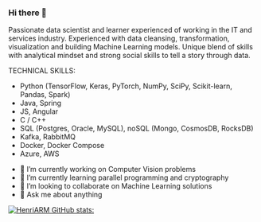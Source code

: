 ### Hi there 👋 

Passionate data scientist and learner experienced of working in the IT and services industry. Experienced with data cleansing, transformation, visualization and building Machine Learning models. Unique blend of skills with analytical mindset and strong social skills to tell a story through data.

TECHNICAL SKILLS:
* Python (TensorFlow, Keras, PyTorch, NumPy, SciPy, Scikit-learn, Pandas, Spark)
* Java, Spring
* JS, Angular
* C / C++
* SQL (Postgres, Oracle, MySQL), noSQL (Mongo, CosmosDB, RocksDB)
* Kafka, RabbitMQ
* Docker, Docker Compose
* Azure, AWS

- 🔭 I’m currently working on Computer Vision problems
- 🌱 I’m currently learning parallel programming and cryptography
- 👯 I’m looking to collaborate on Machine Learning solutions
- 💬 Ask me about anything

[![HenriARM GitHub stats:](https://github-readme-stats.vercel.app/api?username=henriarm&show_icons=true&theme=dark)](https://github.com/anuraghazra/github-readme-stats)
